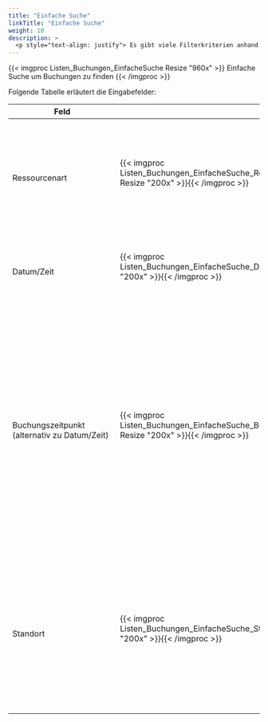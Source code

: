 ```yaml
---
title: "Einfache Suche"
linkTitle: "Einfache Suche"
weight: 10
description: >
  <p style="text-align: justify"> Es gibt viele Filterkriterien anhand derer eine Buchung gefunden werden kann. Die gängigsten Filter finden Sie in der <i>Einfachen Suche</i>: Ressourcenart, Datum/Zeit der Buchung, Buchungszeitpunkt und Standort. </p>
---
```


{{< imgproc Listen_Buchungen_EinfacheSuche Resize "960x" >}}
Einfache Suche um Buchungen zu finden 
{{< /imgproc >}}

Folgende Tabelle erläutert die Eingabefelder:

 |<div style="width:200px">Feld</div>|<div style="width:200px"></div>|Funktion|
 |---|---|---|
 |</br> Ressourcenart|{{< imgproc Listen_Buchungen_EinfacheSuche_Ressourcenart Resize "200x" >}}{{< /imgproc >}}|</br> <p style="text-align: justify"> Über das <i>Plus</i> wählen Sie vorhandene Ressourcen (Räume, Parkplätze, Arbeitsplätze,...) aus. </p>|
 |</br> Datum/Zeit|{{< imgproc Listen_Buchungen_EinfacheSuche_Datum Resize "200x" >}}{{< /imgproc >}}|</br> <p style="text-align: justify"> Wählen Sie hier das Datum und den Zeitraum der gesuchten Buchung aus </p>|
 |</br> Buchungszeitpunkt  </br>(alternativ zu Datum/Zeit)|{{< imgproc Listen_Buchungen_EinfacheSuche_Buchungszeitraum Resize "200x" >}}{{< /imgproc >}}|</br> <p style="text-align: justify"> **Alle**: </br> Es werden alle Zeitäume berücksichtigt </br> **Heute laufende und künftige Buchungen**:  </br> Alle Buchungen ab jetzt am heutigen Tag </br> **laufende und künftige Buchungen**: </br> Alle Buchungen ab dem morgigen Tag </br> **vergangene Buchungen**: </br> Alle bereits vergangenen Buchungen </p>|
 |</br> Standort|{{< imgproc Listen_Buchungen_EinfacheSuche_Standort Resize "200x" >}}{{< /imgproc >}}|</br> <p style="text-align: justify"> Werden über ROOMS die Ressourcen mehrerer Standorte (verschiedene Städte, unterschiedliche Filialen,...) verwaltet, wählen Sie hier den entsprechenden Standort aus. </p>|
 